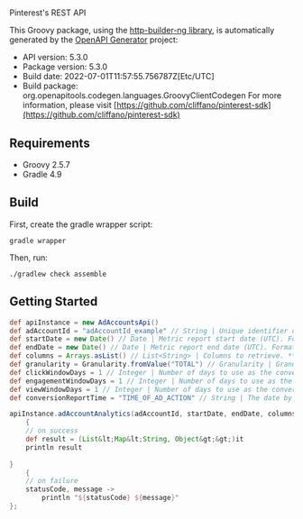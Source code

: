 # 

Pinterest's REST API

This Groovy package, using the [http-builder-ng library](https://http-builder-ng.github.io/http-builder-ng/), is automatically generated by the [OpenAPI Generator](https://openapi-generator.tech) project:

- API version: 5.3.0
- Package version: 5.3.0
- Build date: 2022-07-01T11:57:55.756787Z[Etc/UTC]
- Build package: org.openapitools.codegen.languages.GroovyClientCodegen
For more information, please visit [https://github.com/cliffano/pinterest-sdk](https://github.com/cliffano/pinterest-sdk)

## Requirements

* Groovy 2.5.7
* Gradle 4.9

## Build

First, create the gradle wrapper script:

```
gradle wrapper
```

Then, run:

```
./gradlew check assemble
```

## Getting Started


```groovy
def apiInstance = new AdAccountsApi()
def adAccountId = "adAccountId_example" // String | Unique identifier of an ad account.
def startDate = new Date() // Date | Metric report start date (UTC). Format: YYYY-MM-DD
def endDate = new Date() // Date | Metric report end date (UTC). Format: YYYY-MM-DD
def columns = Arrays.asList() // List<String> | Columns to retrieve. **NOTE**: Any metrics defined as MICRO_DOLLARS returns a value based on the advertiser profile's currency field. For USD,($1/1,000,000, or $0.000001 - one one-ten-thousandth of a cent). it's microdollars. Otherwise, it's in microunits of the advertiser's currency.<br/>For example, if the advertiser's currency is GBP (British pound sterling), all MICRO_DOLLARS fields will be in GBP microunits (1/1,000,000 British pound).<br/>If a column has no value, it may not be returned
def granularity = Granularity.fromValue("TOTAL") // Granularity | Granularity
def clickWindowDays = 1 // Integer | Number of days to use as the conversion attribution window for a pin click action. Applies to Pinterest Tag conversion metrics. Prior conversion tags use their defined attribution windows. If not specified, defaults to `30` days.
def engagementWindowDays = 1 // Integer | Number of days to use as the conversion attribution window for an engagement action. Engagements include saves, closeups, link clicks, and carousel card swipes. Applies to Pinterest Tag conversion metrics. Prior conversion tags use their defined attribution windows. If not specified, defaults to `30` days.
def viewWindowDays = 1 // Integer | Number of days to use as the conversion attribution window for a view action. Applies to Pinterest Tag conversion metrics. Prior conversion tags use their defined attribution windows. If not specified, defaults to `1` day.
def conversionReportTime = "TIME_OF_AD_ACTION" // String | The date by which the conversion metrics returned from this endpoint will be reported. There are two dates associated with a conversion event: the date that the user interacted with the ad, and the date that the user completed a conversion event.

apiInstance.adAccountAnalytics(adAccountId, startDate, endDate, columns, granularity, clickWindowDays, engagementWindowDays, viewWindowDays, conversionReportTime)
    {
    // on success
    def result = (List&lt;Map&lt;String, Object&gt;&gt;)it
    println result
    
}
    {
    // on failure
    statusCode, message ->
        println "${statusCode} ${message}"
};
```

